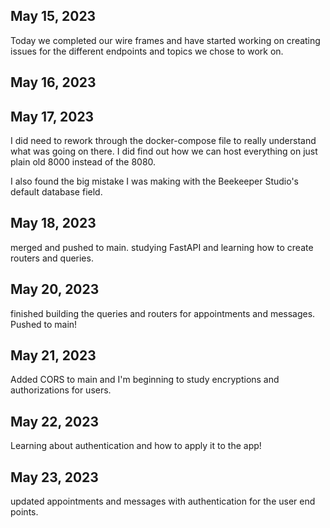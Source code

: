## May 15, 2023

Today we completed our wire frames and have started working on creating issues for the different endpoints and topics we chose to work on. 

## May 16, 2023


## May 17, 2023

I did need to rework through the docker-compose file to really understand what was going on there. I did find out how we can host everything on just plain old 8000 instead of the 8080. 

I also found the big mistake I was making with the Beekeeper Studio's default database field. 

## May 18, 2023

merged and pushed to main. studying FastAPI and learning how to create routers and queries. 

## May 20, 2023

finished building the queries and routers for appointments and messages. Pushed to main!

## May 21, 2023

Added CORS to main and I'm beginning to study encryptions and authorizations for users. 

## May 22, 2023

Learning about authentication and how to apply it to the app!

## May 23, 2023

updated appointments and messages with authentication for the user end points. 
